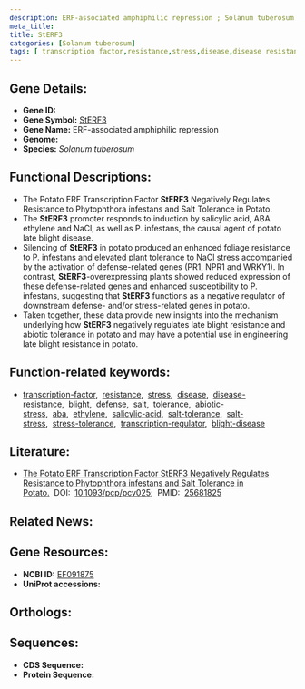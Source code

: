 ```yaml
---
description: ERF-associated amphiphilic repression ; Solanum tuberosum
meta_title:
title: StERF3
categories: [Solanum tuberosum]
tags: [ transcription factor,resistance,stress,disease,disease resistance,blight,defense,salt,tolerance,abiotic stress,aba,ethylene,salicylic acid,salt tolerance,salt stress,stress tolerance,transcription regulator,blight disease ]
---
```


## Gene Details:
- **Gene ID:** []()
- **Gene Symbol:** <u>StERF3</u>
- **Gene Name:** ERF-associated amphiphilic repression
- **Genome:** []()
- **Species:** *Solanum tuberosum*

## Functional Descriptions:
   - The Potato ERF Transcription Factor **StERF3** Negatively Regulates Resistance to Phytophthora infestans and Salt Tolerance in Potato.
   - The **StERF3** promoter responds to induction by salicylic acid, ABA ethylene and NaCl, as well as P. infestans, the causal agent of potato late blight disease.
   - Silencing of **StERF3** in potato produced an enhanced foliage resistance to P. infestans and elevated plant tolerance to NaCl stress accompanied by the activation of defense-related genes (PR1, NPR1 and WRKY1). In contrast, **StERF3**-overexpressing plants showed reduced expression of these defense-related genes and enhanced susceptibility to P. infestans, suggesting that **StERF3** functions as a negative regulator of downstream defense- and/or stress-related genes in potato.
   - Taken together, these data provide new insights into the mechanism underlying how **StERF3** negatively regulates late blight resistance and abiotic tolerance in potato and may have a potential use in engineering late blight resistance in potato.

## Function-related keywords:
   - [transcription-factor](/tags/transcription-factor/),&nbsp;&nbsp;[resistance](/tags/resistance/),&nbsp;&nbsp;[stress](/tags/stress/),&nbsp;&nbsp;[disease](/tags/disease/),&nbsp;&nbsp;[disease-resistance](/tags/disease-resistance/),&nbsp;&nbsp;[blight](/tags/blight/),&nbsp;&nbsp;[defense](/tags/defense/),&nbsp;&nbsp;[salt](/tags/salt/),&nbsp;&nbsp;[tolerance](/tags/tolerance/),&nbsp;&nbsp;[abiotic-stress](/tags/abiotic-stress/),&nbsp;&nbsp;[aba](/tags/aba/),&nbsp;&nbsp;[ethylene](/tags/ethylene/),&nbsp;&nbsp;[salicylic-acid](/tags/salicylic-acid/),&nbsp;&nbsp;[salt-tolerance](/tags/salt-tolerance/),&nbsp;&nbsp;[salt-stress](/tags/salt-stress/),&nbsp;&nbsp;[stress-tolerance](/tags/stress-tolerance/),&nbsp;&nbsp;[transcription-regulator](/tags/transcription-regulator/),&nbsp;&nbsp;[blight-disease](/tags/blight-disease/)

## Literature:
   - [The Potato ERF Transcription Factor StERF3 Negatively Regulates Resistance to Phytophthora infestans and Salt Tolerance in Potato.](https://doi.org/10.1093/pcp/pcv025)&nbsp;&nbsp;DOI:&nbsp;&nbsp;[10.1093/pcp/pcv025](https://doi.org/10.1093/pcp/pcv025);&nbsp;&nbsp;PMID:&nbsp;&nbsp;[25681825](https://pubmed.ncbi.nlm.nih.gov/25681825/)

## Related News:

## Gene Resources:
- **NCBI ID:**  [EF091875](https://www.ncbi.nlm.nih.gov/gene/?term=EF091875)
- **UniProt accessions:**  [](https://www.uniprot.org/uniprotkb//entry)

## Orthologs:

## Sequences:
- **CDS Sequence:**
- **Protein Sequence:**
